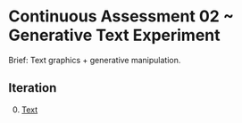 # Continuous Assessment 02 ~ Generative Text Experiment

Brief: Text graphics + generative manipulation.

## Iteration
0. [Text](https://larryzodiac.github.io/Creative-Coding/02_assignment/02.0/index.html)
